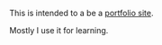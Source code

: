 This is intended to a be a [portfolio site](https://jake-jasper.github.io/).

Mostly I use it for learning.

